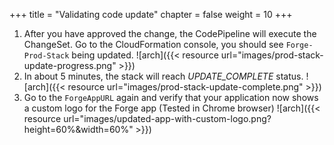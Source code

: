 +++
title = "Validating code update"
chapter = false
weight = 10
+++

1. After you have approved the change, the CodePipeline will execute the ChangeSet. Go to the CloudFormation console, you should see `Forge-Prod-Stack` being updated. 
![arch]({{< resource url="images/prod-stack-update-progress.png" >}})
2. In about 5 minutes, the stack will reach *UPDATE_COMPLETE* status.
![arch]({{< resource url="images/prod-stack-update-complete.png" >}})
3. Go to the `ForgeAppURL` again and verify that your application now shows a custom logo for the Forge app (Tested in Chrome browser)
![arch]({{< resource url="images/updated-app-with-custom-logo.png?height=60%&width=60%" >}})
